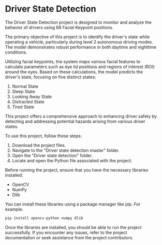 # Driver State Detection

The Driver State Detection project is designed to monitor and analyze the behavior of drivers using 68 Facial Keypoint positions. 

The primary objective of this project is to identify the driver's state while operating a vehicle, particularly during level 2 autonomous driving modes. The model demonstrates robust performance in both daytime and nighttime conditions. 

Utilizing facial keypoints, the system maps various facial features to calculate parameters such as eye lid positions and regions of interest (ROI) around the eyes. Based on these calculations, the model predicts the driver's state, focusing on five distinct states:

1. Normal State
2. Sleep State
3. Looking Away State
4. Distracted State
5. Tired State

This project offers a comprehensive approach to enhancing driver safety by detecting and addressing potential hazards arising from various driver states.

To use this project, follow these steps:

1. Download the project files.
2. Navigate to the "Driver state detection master" folder.
3. Open the "Driver state detection" folder.
4. Locate and open the Python file associated with the project.

Before running the project, ensure that you have the necessary libraries installed:

- OpenCV
- NumPy
- Dlib

You can install these libraries using a package manager like pip. For example:

```bash
pip install opencv-python numpy dlib
```

Once the libraries are installed, you should be able to run the project successfully. If you encounter any issues, refer to the project documentation or seek assistance from the project contributors.
